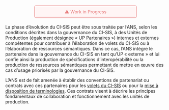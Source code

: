 <div style="
    background-color: #fff5f5; 
    color: #e57373; 
    border: 1px solid #e57373; 
    padding: 10px; 
    border-radius: 5px; 
    font-size: 14px; 
    text-align: center; 
    max-width: 300px; 
    margin: 20px auto;
">
    ⚠️ Work in Progress
</div>

La phase d’évolution du CI-SIS peut être sous traitée par l’ANS, selon les conditions décrites dans la gouvernance du CI-SIS, à des Unités de Production (également désignée « UP Partenaires ») internes et externes compétentes pour contribuer à l’élaboration de volets du CI-SIS ou à l’élaboration de ressources sémantiques. Dans ce cas, l’ANS intègre le partenaire dans la gouvernance du CI-SIS en tant qu’UP « externe » et lui confie ainsi la production de spécifications d’interopérabilité ou la production de ressources sémantiques permettant de mettre en œuvre des cas d’usage priorisés par la gouvernance du CI-SIS.

L’ANS est de fait amenée à établir des conventions de partenariat ou contrats avec ces partenaires pour les [volets du CI-SIS](Contrat_Cadre_UP_Syntaxe.zip) ou pour la [mise à disposition de terminologies](Contrat_cadre_UP_Semantique.zip). Ces contrats visent à décrire les principes fondamentaux de collaboration et fonctionnement avec les unités de production.
